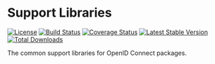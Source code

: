 # Support Libraries

[![License][license-svg]][license-link]
[![Build Status][travis-svg]][travis-link]
[![Coverage Status][coveralls-svg]][coveralls-link]
[![Latest Stable Version][latest-stable-svg]][packagist-link]
[![Total Downloads][total-download-svg]][packagist-link]

The common support libraries for OpenID Connect packages.

[license-svg]: https://img.shields.io/badge/license-MIT-brightgreen.svg
[license-link]: /LICENSE
[travis-svg]: https://travis-ci.com/oidcphp/support.svg?branch=master
[travis-link]: https://travis-ci.com/oidcphp/support
[coveralls-svg]: https://coveralls.io/repos/github/oidcphp/support/badge.svg?branch=master
[coveralls-link]: https://coveralls.io/github/oidcphp/support
[latest-stable-svg]: https://poser.pugx.org/oidc/support/v/stable
[total-download-svg]: https://poser.pugx.org/oidc/support/d/total.svg
[packagist-link]: https://packagist.org/packages/oidc/support

